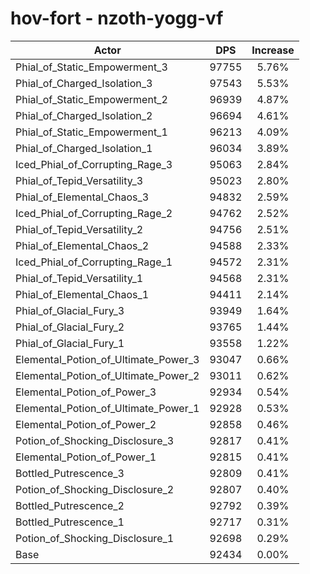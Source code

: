 # hov-fort - nzoth-yogg-vf
| Actor | DPS | Increase |
|---|:---:|:---:|
|Phial_of_Static_Empowerment_3|97755|5.76%|
|Phial_of_Charged_Isolation_3|97543|5.53%|
|Phial_of_Static_Empowerment_2|96939|4.87%|
|Phial_of_Charged_Isolation_2|96694|4.61%|
|Phial_of_Static_Empowerment_1|96213|4.09%|
|Phial_of_Charged_Isolation_1|96034|3.89%|
|Iced_Phial_of_Corrupting_Rage_3|95063|2.84%|
|Phial_of_Tepid_Versatility_3|95023|2.80%|
|Phial_of_Elemental_Chaos_3|94832|2.59%|
|Iced_Phial_of_Corrupting_Rage_2|94762|2.52%|
|Phial_of_Tepid_Versatility_2|94756|2.51%|
|Phial_of_Elemental_Chaos_2|94588|2.33%|
|Iced_Phial_of_Corrupting_Rage_1|94572|2.31%|
|Phial_of_Tepid_Versatility_1|94568|2.31%|
|Phial_of_Elemental_Chaos_1|94411|2.14%|
|Phial_of_Glacial_Fury_3|93949|1.64%|
|Phial_of_Glacial_Fury_2|93765|1.44%|
|Phial_of_Glacial_Fury_1|93558|1.22%|
|Elemental_Potion_of_Ultimate_Power_3|93047|0.66%|
|Elemental_Potion_of_Ultimate_Power_2|93011|0.62%|
|Elemental_Potion_of_Power_3|92934|0.54%|
|Elemental_Potion_of_Ultimate_Power_1|92928|0.53%|
|Elemental_Potion_of_Power_2|92858|0.46%|
|Potion_of_Shocking_Disclosure_3|92817|0.41%|
|Elemental_Potion_of_Power_1|92815|0.41%|
|Bottled_Putrescence_3|92809|0.41%|
|Potion_of_Shocking_Disclosure_2|92807|0.40%|
|Bottled_Putrescence_2|92792|0.39%|
|Bottled_Putrescence_1|92717|0.31%|
|Potion_of_Shocking_Disclosure_1|92698|0.29%|
|Base|92434|0.00%|
